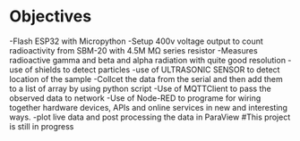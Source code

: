 # Objectives
-Flash ESP32 with Micropython
-Setup 400v voltage output to count radioactivity from SBM-20 with 4.5M MΩ series resistor
-Measures radioactive gamma and beta and alpha radiation with quite good resolution
-use of shields to detect particles
-use of ULTRASONIC SENSOR to detect location of the sample
-Collcet the data from the serial and then add them to a list of array by using python script
-Use of MQTTClient to pass the observed data to network
-Use of Node-RED to programe for wiring together hardware devices, APIs and online services in new and interesting ways.
-plot live data and post processing the data in ParaView
#This project is still in progress
